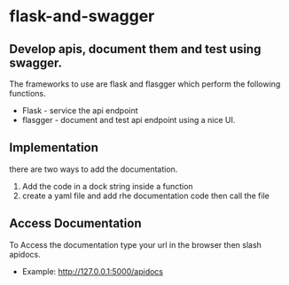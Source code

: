 # flask-and-swagger
## Develop apis, document them and test using swagger.
The frameworks to use are flask and flasgger which perform the following functions.
* Flask - service the api endpoint
* flasgger - document and test api endpoint using a nice UI.

## Implementation
there are two ways to add the documentation. 
1. Add the code in a dock string inside a function 
2. create a yaml file and add rhe documentation code then call the file 

## Access Documentation
To Access the documentation type your url in the browser then slash apidocs.
* Example: http://127.0.0.1:5000/apidocs